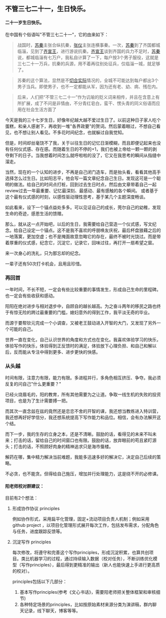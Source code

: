 ## 不管三七二十一，生日快乐。

#### 二十一岁生日快乐。

在中国有个俗语叫"不管三七二十一"，它的由来如下：

>战国时，[苏秦](https://www.baidu.com/s?wd=%E8%8B%8F%E7%A7%A6&tn=SE_PcZhidaonwhc_ngpagmjz&rsv_dl=gh_pc_zhidao)主张合纵抗秦，[张仪](https://www.baidu.com/s?wd=%E5%BC%A0%E4%BB%AA&tn=SE_PcZhidaonwhc_ngpagmjz&rsv_dl=gh_pc_zhidao)主张连横事秦。一次，[苏秦](https://www.baidu.com/s?wd=%E8%8B%8F%E7%A7%A6&tn=SE_PcZhidaonwhc_ngpagmjz&rsv_dl=gh_pc_zhidao)到了齐国都城临淄，见到了[齐宣王](https://www.baidu.com/s?wd=%E9%BD%90%E5%AE%A3%E7%8E%8B&tn=SE_PcZhidaonwhc_ngpagmjz&rsv_dl=gh_pc_zhidao)，进行游说抗秦。[齐宣王](https://www.baidu.com/s?wd=%E9%BD%90%E5%AE%A3%E7%8E%8B&tn=SE_PcZhidaonwhc_ngpagmjz&rsv_dl=gh_pc_zhidao)谈到齐国的兵力不足时，[苏秦](https://www.baidu.com/s?wd=%E8%8B%8F%E7%A7%A6&tn=SE_PcZhidaonwhc_ngpagmjz&rsv_dl=gh_pc_zhidao)说，都城临淄有七万户，我私自计算了一下，每户按3个男子服役，这就是三七二十一万兵，抗秦的兵源，用不着再往别处征兵，仅临淄一城，就足够了。

> 苏秦的这个算法，显然是不[切合实际](https://www.baidu.com/s?wd=%E5%88%87%E5%90%88%E5%AE%9E%E9%99%85&tn=SE_PcZhidaonwhc_ngpagmjz&rsv_dl=gh_pc_zhidao)情况的，全城不可能达到每户都出3个男子当兵。即使男子，也不一定都能从军，因为还有老、幼、病、残在内。

> 后来，人们把“不管三七二十一”作为讥喻的贬义词来相传，并且在含意上有所扩展，成了不问是非情由，不分青红皂白，蛮干、愣头青的同义俗语而应用在社会生活方面了



今天是我的三十七岁生日，好像年纪越大越不爱过生日了。以前这种日子家人吃个蛋糕，和亲人感谢下，再收到一堆"各界政要"的贺词。然后蒙着眼过，不想自己看见，也不想让别人看见。不多花时间纪念，也就躲过自我觉知。

但是，时间却丝毫饶不了我，关于以往生日的记忆日渐模糊，而且即便记起来也没有任何仪式感、存在感。而随着生日的不停的+1，我们也被上帝给一颗一颗的剥夺剩下的日子。当我想着时间怎么就呼啦啦的没了，它又在我思考的瞬间从指缝中溜走。

当然，现在的一个认知的进步，不再是自己闭门造车，而是抬头看，看看其他高手选择怎么过生日。比如阳志平，他会写一篇文章纪念自己生日。发现这可是一个聪明的做法。给自己的时间点打桩，回到过去生日时点，然后由文章带着自己一起review过去一年最重要、记忆最深刻、最感动、最有感触的各个瞬间。 或者基于这个最有仪式感的时刻，以感性驱动理性思考，基于某几个主题深度畅谈。

如此看来，设下一个锚点益处多多。可以见证自己的成长，莞尔自己的幼稚，发现生命的奇迹，感恩生活的馈赠。

那么，就从这一点开始吧，以后的生日，我需要给自己营造一个仪式感，写文纪念。给自己设定一个锚点。这不是我不喜欢的呼朋唤友庆祝，最后杯盘狼藉之后的一地落寞，更加空虚；也不是掩面故意忽略它的存在，最终不被时光饶过。而是带着厚重的仪式感，纪念它，沉淀它，记录它，回味过往，再打开一扇希望之窗。 

来一次身心的洗礼，只为那忘却的纪念。

一辈子还有50次打卡机会，且用且珍惜。

### 再回首

一年时间，不长不短，一定会有些比较重要的事情发生，形成自己生命的里程碑。也一定会有些收获和感动。

阳阳在绝对进步与相对退步中，自顾自的越长越高。为之奋斗两年的移民之路也终于有惊无险的跨过最重要的门槛，媳妇意外的得到工作，我平淡无奇的毕业。

而源于要帮钦元完成一个小调查，又被老王鼓动进入开智的大门，又发现了另外一个可能的自己。

世界一直在变化，自己认识世界的角度和方式也在变化。我喜欢体验学习的快乐，体验写作的快乐，体验得到正反馈时的满足，体验放下心理负担、和自己和解以后，反而能从专注中得到更多、进步更快的快感。

### 从头越

时间有限，注意力有限，能力有限。多进程并行，多角色相互挤压、争夺。我必须反复的问自己"什么更重要？"

已经火烧眉毛的，阳的教育，所有其他需要为之让道。争取一线生机的失败的投资项目，也是为了生计需要搏一把。

而其次一直念兹在兹的竟然还是恋恋不舍的开智的课，我还想当教练进入特训营，我还想再好好学信分，我还想系统提高下写作能力和品位。相信，会有办法解开这个结。

而下一步，我的生存的立身之本，还是不清晰。鼓励的话，看得见的未来不叫未来；打击的话，留给自己的时间窗口也有限。鼓励的话，放弃眼前的苟且紧盯源头；打击的话，不照顾好肉身的精神追求只是海市蜃楼。

解药在哪，集中精力解决当前难题，我能多迅速多好的解决它，决定自己后续的策略。

不必贪，也不能贪。但得给自己施压，增加并行处理能力，这是绕不开的必修课。





#### 阳老师校对群建议：

目前有2个想法：

1. 形成协作协议 principles

   例如协作形式，采用扁平化管理，固定+流动项目负责人机制；例如采用github project ，以项目化管理形式展开每次工作，包括发布需求，分配角色与任务，进度跟踪反馈等。

   

2. 沉淀写作 principles 

   每次修改，将遵守和完善这个写作principles，形成沉淀积累，也算共创项目。类比机器学习的过程，通过持续输入数据（校对任务），不断训练优化模型（写作principles），最后得到更精准的输出（新人也能快速上手进行更高质的校对）。

   principles包括以下几部分：

   1. 基本写作principles(参考《文心书话》，需要阳老师把关整体框架和审核细节)
   2. 各种特定场景的principles，比如按原始素材来源分类为演讲稿，群内聊天记录，线下聊天，博客等等。
